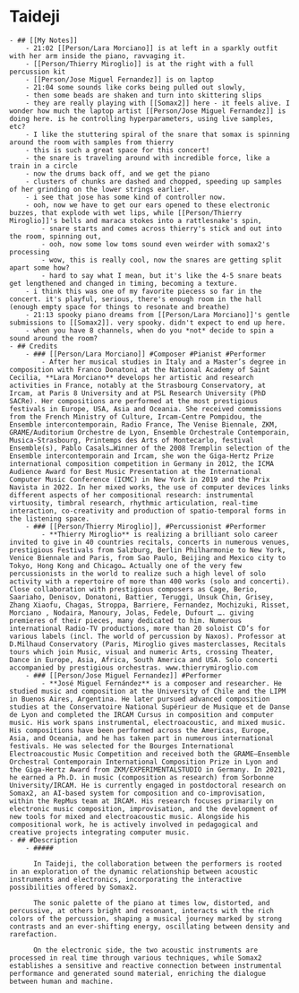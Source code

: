 # Taideji
	- ## [[My Notes]]
		- 21:02 [[Person/Lara Morciano]] is at left in a sparkly outfit with her arm inside the piano, ravvaging it.
		- [[Person/Thierry Miroglio]] is at the right with a full percussion kit
		- [[Person/Jose Miguel Fernandez]] is on laptop
		- 21:04 some sounds like corks being pulled out slowly,
		- then some beads are shaken and turn into skittering slips
		- they are really playing with [[Somax2]] here - it feels alive. I wonder how much the laptop artist [[Person/Jose Miguel Fernandez]] is doing here. is he controlling hyperparameters, using live samples, etc?
		- I like the stuttering spiral of the snare that somax is spinning around the room with samples from thierry
		- this is such a great space for this concert!
		- the snare is traveling around with incredible force, like a train in a circle
		- now the drums back off, and we get the piano
		- clusters of chunks are dashed and chopped, speeding up samples of her grinding on the lower strings earlier.
		- i see that jose has some kind of controller now.
		- ooh, now we have to get our ears opened to these electronic buzzes, that explode with wet lips, while [[Person/Thierry Miroglio]]'s bells and maraca stokes into a rattlesnake's spin,
			- snare starts and comes across thierry's stick and out into the room, spinning out,
			- ooh, now some low toms sound even weirder with somax2's processing
			- wow, this is really cool, now the snares are getting split apart some how?
			- hard to say what I mean, but it's like the 4-5 snare beats get lengthened and changed in timing, becoming a texture.
		- i think this was one of my favorite piecess so far in the concert. it's playful, serious, there's enough room in the hall (enough empty space for things to resonate and breathe)
		- 21:13 spooky piano dreams from [[Person/Lara Morciano]]'s gentle submissions to [[Somax2]]. very spooky. didn't expect to end up here.
		- when you have 8 channels, when do you *not* decide to spin a sound around the room?
	- ## Credits
		- ### [[Person/Lara Morciano]] #Composer #Pianist #Performer
			- After her musical studies in Italy and a Master’s degree in composition with Franco Donatoni at the National Academy of Saint Cecilia, **Lara Morciano** develops her artistic and research activities in France, notably at the Strasbourg Conservatory, at Ircam, at Paris 8 University and at PSL Research University (PhD SACRe). Her compositions are performed at the most prestigious festivals in Europe, USA, Asia and Oceania. She received commissions from the French Ministry of Culture, Ircam-Centre Pompidou, the Ensemble intercontemporain, Radio France, The Venise Biennale, ZKM, GRAME/Auditorium Orchestre de Lyon, Ensemble Orchestrale Contemporain, Musica-Strasbourg, Printemps des Arts of Montecarlo, festival Ensemble(s), Pablo Casals…Winner of the 2008 Tremplin selection of the Ensemble intercontemporain and Ircam, she won the Giga-Hertz Prize international composition competition in Germany in 2012, the ICMA Audience Award for Best Music Presentation at the International Computer Music Conference (ICMC) in New York in 2019 and the Prix Navista in 2022. In her mixed works, the use of computer devices links different aspects of her compositional research: instrumental virtuosity, timbral research, rhythmic articulation, real-time interaction, co-creativity and production of spatio-temporal forms in the listening space.
		- ### [[Person/Thierry Miroglio]], #Percussionist #Performer
			- **Thierry Miroglio** is realizing a brilliant solo career invited to give in 40 countries recitals, concerts in numerous venues, prestigious Festivals from Salzburg, Berlin Philharmonie to New York, Venice Biennale and Paris, from Sao Paulo, Beijing and Mexico city to Tokyo, Hong Kong and Chicago… Actually one of the very few percussionists in the world to realize such a high level of solo activity with a repertoire of more than 400 works (solo and concerti). Close collaboration with prestigious composers as Cage, Berio, Saariaho, Denisov, Donatoni, Battier, Teruggi, Unsuk Chin, Grisey, Zhang Xiaofu, Chagas, Stroppa, Barriere, Fernandez, Mochizuki, Risset, Morciano , Nodaira, Manoury, Jolas, Fedele, Dufourt …. giving premieres of their pieces, many dedicated to him. Numerous international Radio-TV productions, more than 20 soloist CD’s for various labels (incl. The world of percussion by Naxos). Professor at D.Milhaud Conservatory (Paris, Miroglio gives masterclasses, Recitals tours which join Music, visual and numeric Arts, crossing Theater, Dance in Europe, Asia, Africa, South America and USA. Solo concerti accompanied by prestigious orchestras. www.thierrymiroglio.com
		- ### [[Person/Jose Miguel Fernandez]] #Performer
			- **José Miguel Fernández** is a composer and researcher. He studied music and composition at the University of Chile and the LIPM in Buenos Aires, Argentina. He later pursued advanced composition studies at the Conservatoire National Supérieur de Musique et de Danse de Lyon and completed the IRCAM Cursus in composition and computer music. His work spans instrumental, electroacoustic, and mixed music. His compositions have been performed across the Americas, Europe, Asia, and Oceania, and he has taken part in numerous international festivals. He was selected for the Bourges International Electroacoustic Music Competition and received both the GRAME–Ensemble Orchestral Contemporain International Composition Prize in Lyon and the Giga-Hertz Award from ZKM/EXPERIMENTALSTUDIO in Germany. In 2021, he earned a Ph.D. in music (composition as research) from Sorbonne University/IRCAM. He is currently engaged in postdoctoral research on Somax2, an AI-based system for composition and co-improvisation, within the RepMus team at IRCAM. His research focuses primarily on electronic music composition, improvisation, and the development of new tools for mixed and electroacoustic music. Alongside his compositional work, he is actively involved in pedagogical and creative projects integrating computer music.
	- ## #Description
		- ##### 
		  
		  In Taideji, the collaboration between the performers is rooted in an exploration of the dynamic relationship between acoustic instruments and electronics, incorporating the interactive possibilities offered by Somax2.
		  
		  The sonic palette of the piano at times low, distorted, and percussive, at others bright and resonant, interacts with the rich colors of the percussion, shaping a musical journey marked by strong contrasts and an ever-shifting energy, oscillating between density and rarefaction.
		  
		  On the electronic side, the two acoustic instruments are processed in real time through various techniques, while Somax2 establishes a sensitive and reactive connection between instrumental performance and generated sound material, enriching the dialogue between human and machine.